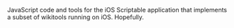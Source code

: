 JavaScript code and tools for the iOS Scriptable application that
implements a subset of wikitools running on iOS. Hopefully.
